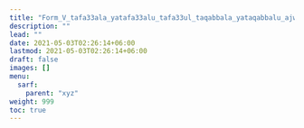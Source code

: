 ```yaml
---
title: "Form_V_tafa33ala_yatafa33alu_tafa33ul_taqabbala_yataqabbalu_ajwaaf"
description: ""
lead: ""
date: 2021-05-03T02:26:14+06:00
lastmod: 2021-05-03T02:26:14+06:00
draft: false
images: []
menu: 
  sarf:
    parent: "xyz"
weight: 999
toc: true
---
```



